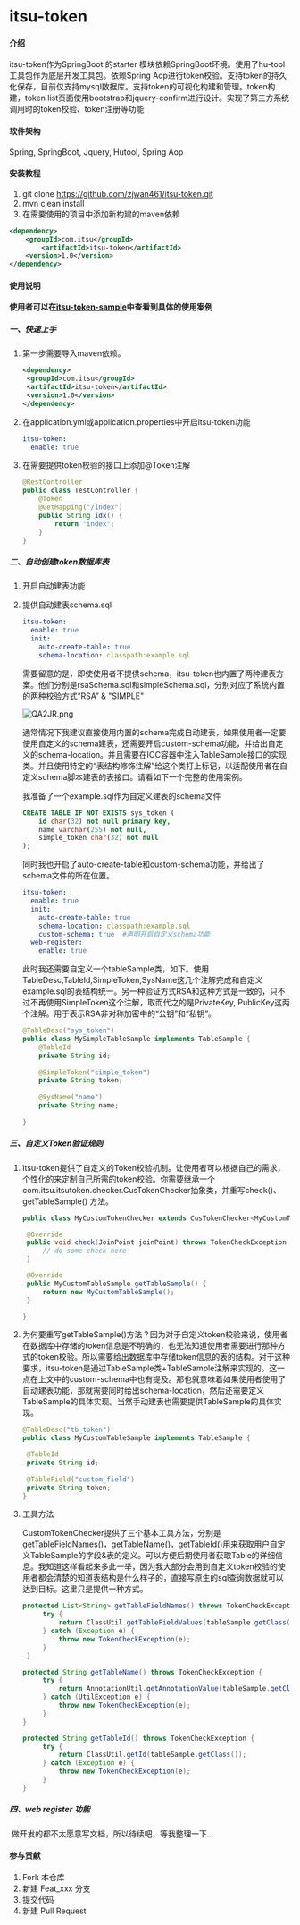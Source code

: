 # itsu-token

#### 介绍
itsu-token作为SpringBoot 的starter 模块依赖SpringBoot环境。使用了hu-tool工具包作为底层开发工具包。依赖Spring Aop进行token校验。支持token的持久化保存，目前仅支持mysql数据库。支持token的可视化构建和管理。token构建，token list页面使用bootstrap和jquery-confirm进行设计。实现了第三方系统调用时的token校验、token注册等功能

#### 软件架构
Spring, SpringBoot, Jquery, Hutool, Spring Aop


#### 安装教程

1.  git clone https://github.com/zjwan461/itsu-token.git
2.  mvn clean install
3.  在需要使用的项目中添加新构建的maven依赖
```xml
<dependency>
    <groupId>com.itsu</groupId>
        <artifactId>itsu-token</artifactId>
    <version>1.0</version>
</dependency>
```

#### 使用说明

**使用者可以在<a href="https://github.com/zjwan461/itsu-token-sample/">itsu-token-sample</a>中查看到具体的使用案例**

#####  一、快速上手

1. 第一步需要导入maven依赖。

   ```xml
   <dependency>
   	<groupId>com.itsu</groupId>
   	<artifactId>itsu-token</artifactId>
   	<version>1.0</version>
   </dependency>
   ```

2.  在application.yml或application.properties中开启itsu-token功能

    ```yml
    itsu-token:
      enable: true
    ```

3.  在需要提供token校验的接口上添加@Token注解

    ```java
    @RestController
    public class TestController {
    	@Token
    	@GetMapping("/index")
    	public String idx() {
    		return "index";
    	}
    }
    ```

#####  二、自动创建token数据库表

 1. 开启自动建表功能

 2. 提供自动建表schema.sql

    ```yml
    itsu-token:
      enable: true
      init:
        auto-create-table: true
        schema-location: classpath:example.sql
    ```

    需要留意的是，即使使用者不提供schema，itsu-token也内置了两种建表方案。他们分别是rsaSchema.sql和simpleSchema.sql，分别对应了系统内置的两种校验方式“RSA” & "SIMPLE"

    ![QA2JR.png](https://b1.sbimg.org/file/chevereto-jia/2020/12/10/QA2JR.png)

    通常情况下我建议直接使用内置的schema完成自动建表，如果使用者一定要使用自定义的schema建表，还需要开启custom-schema功能，并给出自定义的schema-location。并且需要在IOC容器中注入TableSample接口的实现类。并且使用特定的“表结构修饰注解”给这个类打上标记，以适配使用者在自定义schema脚本建表的表接口。请看如下一个完整的使用案例。

    我准备了一个example.sql作为自定义建表的schema文件

    ```sql
    CREATE TABLE IF NOT EXISTS sys_token (
        id char(32) not null primary key,
        name varchar(255) not null,
        simple_token char(32) not null
    );
    ```

    同时我也开启了auto-create-table和custom-schema功能，并给出了schema文件的所在位置。

    ```yaml
    itsu-token:
      enable: true
      init:
        auto-create-table: true
        schema-location: classpath:example.sql
        custom-schema: true  #声明开启自定义schema功能
      web-register:
        enable: true
    ```

    此时我还需要自定义一个tableSample类，如下。使用TableDesc,TableId,SimpleToken,SysName这几个注解完成和自定义example.sql的表结构统一。另一种验证方式RSA和这种方式是一致的，只不过不再使用SimpleToken这个注解，取而代之的是PrivateKey, PublicKey这两个注解。用于表示RSA非对称加密中的“公钥”和“私钥”。

    ```java
    @TableDesc("sys_token")
    public class MySimpleTableSample implements TableSample {
    	@TableId
    	private String id;
        
    	@SimpleToken("simple_token")
    	private String token;
    	
    	@SysName("name")
    	private String name;
    	
    }
    ```

#####  三、自定义Token验证规则

1. itsu-token提供了自定义的Token校验机制。让使用者可以根据自己的需求，个性化的来定制自己所需的token校验。你需要继承一个com.itsu.itsutoken.checker.CusTokenChecker抽象类，并重写check()、getTableSample() 方法。

   ```java
   public class MyCustomTokenChecker extends CusTokenChecker<MyCustomTableSample> {
   
   	@Override
   	public void check(JoinPoint joinPoint) throws TokenCheckException {
   		// do some check here
   	}
   
   	@Override
   	public MyCustomTableSample getTableSample() {
   		return new MyCustomTableSample();
   	}
   
   }
   ```

2. 为何要重写getTableSample()方法？因为对于自定义token校验来说，使用者在数据库中存储的token信息是不明确的，也无法知道使用者需要进行那种方式的token校验。所以需要给出数据库中存储token信息的表的结构。对于这种要求，itsu-token是通过TableSample类+TableSample注解来实现的。这一点在上文中的custom-schema中也有提及。那也就意味着如果使用者使用了自动建表功能，那就需要同时给出schema-location，然后还需要定义TableSample的具体实现。当然手动建表也需要提供TableSample的具体实现。

   ```java
   @TableDesc("tb_token")
   public class MyCustomTableSample implements TableSample {
   
   	@TableId
   	private String id;
   	
   	@TableField("custom_field")
   	private String token;
   }
   
   ```

3. 工具方法

   CustomTokenChecker提供了三个基本工具方法，分别是getTableFieldNames()，getTableName()，getTableId()用来获取用户自定义TableSample的字段&表的定义。可以方便后期使用者获取Table的详细信息。我知道这样看起来多此一举，因为我大部分会用到自定义token校验的使用者都会清楚的知道表结构是什么样子的，直接写原生的sql查询数据就可以达到目标。这里只是提供一种方式。

   ```java
   protected List<String> getTableFieldNames() throws TokenCheckException {
   		try {
   			return ClassUtil.getTableFieldValues(tableSample.getClass());
   		} catch (Exception e) {
   			throw new TokenCheckException(e);
   		}
   	}
   
   protected String getTableName() throws TokenCheckException {
   		try {
   			return AnnotationUtil.getAnnotationValue(tableSample.getClass(), TableDesc.class);
   		} catch (UtilException e) {
   			throw new TokenCheckException(e);
   		}
   }
   
   protected String getTableId() throws TokenCheckException {
   		try {
   			return ClassUtil.getId(tableSample.getClass());
   		} catch (Exception e) {
   			throw new TokenCheckException(e);
   		}
   }
   ```

#####  四、web register 功能

​	做开发的都不太愿意写文档，所以待续吧，等我整理一下...

#### 参与贡献

1.  Fork 本仓库
2.  新建 Feat_xxx 分支
3.  提交代码
4.  新建 Pull Request

